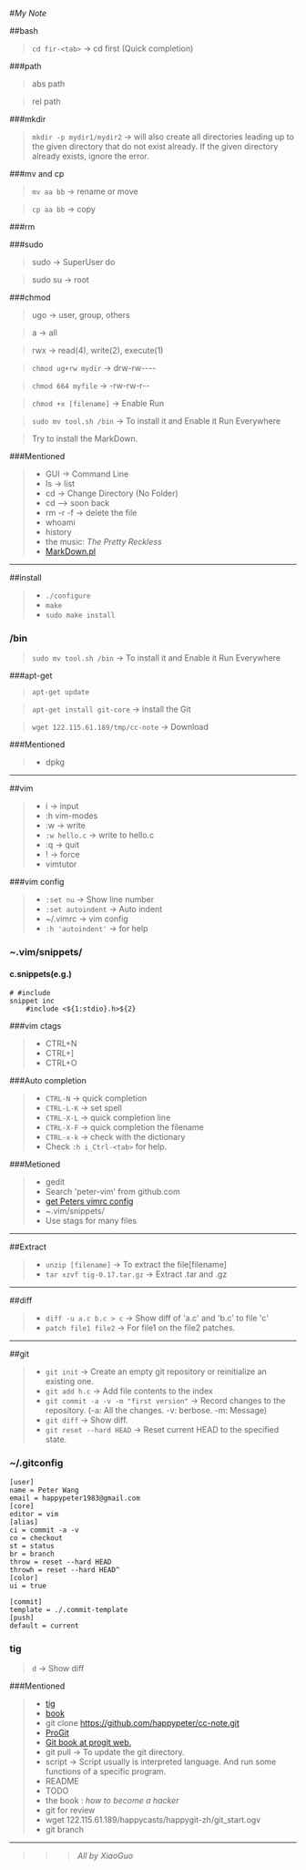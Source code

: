 #_My Note_

##bash

>``cd fir-<tab>``  -> cd first	(Quick completion)

###path

>abs path

>rel path

###mkdir

>``mkdir -p mydir1/mydir2``  -> will also create all directories leading up to the given directory that do not exist already. If the given directory already exists, ignore the error.

###mv and cp

>``mv aa bb``   -> rename or move

>``cp aa bb``   -> copy

###rm

###sudo

>sudo    -> SuperUser do

>sudo su -> root

###chmod

>ugo                       -> user, group, others

>a                         -> all

>rwx                       -> read(4), write(2), execute(1)

>``chmod ug+rw mydir``     -> drw-rw----

>``chmod 664 myfile``      -> -rw-rw-r--

>``chmod +x [filename]``   -> Enable Run

>``sudo mv tool.sh /bin``  -> To install it and Enable it Run Everywhere

>Try to install the MarkDown.

###Mentioned

>*  GUI       -> Command Line
>*  ls        -> list
>*  cd        -> Change Directory (No Folder)
>*  cd       --> soon back
>*  rm -r -f  -> delete the file
>*  whoami
>*  history
>*  the music: _The Pretty Reckless_
>*  [MarkDown.pl](http://daringfireball.net/projects/markdown/ "MarkDown")

***

##install

>*  ``./configure``
>*  ``make``
>*  ``sudo make install``

### /bin

>``sudo mv tool.sh /bin``  -> To install it and Enable it Run Everywhere

###apt-get

>``apt-get update``

>``apt-get install git-core``   -> install the Git

>``wget 122.115.61.189/tmp/cc-note``   -> Download

###Mentioned

>*  dpkg

***

##vim

>*  i               -> input
>*  :h vim-modes
>*  :w              -> write
>*  ``:w hello.c``  -> write to hello.c
>*  :q              -> quit
>*  !               -> force
>*  vimtutor

###vim config

>*  ``:set nu``          -> Show line number
>*  ``:set autoindent``  -> Auto indent
>*  ~/.vimrc             -> vim config
>*  ``:h 'autoindent'``  -> for help

### ~.vim/snippets/

#### c.snippets(e.g.)

    # #include
    snippet inc
        #include <${1:stdio}.h>${2}

###vim ctags

>*  CTRL+N
>*  CTRL+]
>*  CTRL+O

###Auto completion

>*  ``CTRL-N``    -> quick completion
>*  ``CTRL-L-K``  -> set spell
>*  ``CTRL-X-L``  -> quick completion line
>*  ``CTRL-X-F``  -> quick completion the filename
>*  ``CTRL-x-k``  -> check with the dictionary
>*  Check ``:h i_Ctrl-<tab>`` for help.

###Metioned

>*  gedit
>*  Search 'peter-vim' from github.com
>*  [get Peters vimrc config](http://happypeter.github.com/GitBeijing/vim-conf-share.html) 
>*  ~.vim/snippets/
>*  Use stags for many files

***

##Extract

>*  ``unzip [filename]``   -> To extract the file[filename]
>*  ``tar xzvf tig-0.17.tar.gz``   -> Extract .tar and .gz

***

##diff

>*  ``diff -u a.c b.c > c``   -> Show diff of 'a.c' and 'b.c' to file 'c'
>*  ``patch file1 file2``   -> For file1 on the file2 patches.

***

##git

>*  ``git init``   -> Create an empty git repository or reinitialize an existing one.
>*  ``git add h.c`` -> Add file contents to the index
>*  ``git commit -a -v -m "first version"``   -> Record changes to the repository. (-a: All the changes. -v: berbose. -m: Message)
>*  ``git diff``   -> Show diff.
>*  ``git reset --hard HEAD``   -> Reset current HEAD to the specified state.

### ~/.gitconfig

    [user]
    name = Peter Wang
    email = happypeter1983@gmail.com
    [core]
    editor = vim
    [alias]
    ci = commit -a -v
    co = checkout
    st = status
    br = branch
    throw = reset --hard HEAD
    throwh = reset --hard HEAD^
    [color]
    ui = true

    [commit]
    template = ./.commit-template
    [push]
    default = current

### tig

>``d``   -> Show diff

###Mentioned

>*  [tig](http://jonas.nitro.dk/tig/ "tig")
>*  [book](http://happypeter.github.com/LGCB "Peter's book")
>*  git clone https://github.com/happypeter/cc-note.git
>*  [ProGit](http://progit.org "ProGit")
>*  [Git book at progit web.](http://progit.org/book/zh/ "Git Book")
>*  git pull   -> To update the git directory.
>*  script -> Script usually is interpreted language. And run some functions of a specific program.
>*  README
>*  TODO
>*  the book : _how to become a hacker_
>*  git for review
>*  wget 122.115.61.189/happycasts/happygit-zh/git_start.ogv
>*  git branch

***

>>>_All by XiaoGuo_
